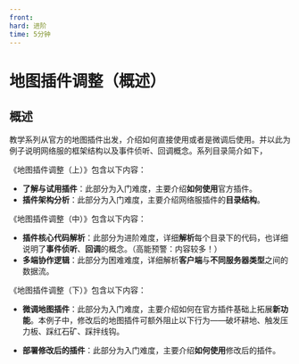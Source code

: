 ```yaml
---
front: 
hard: 进阶
time: 5分钟
---
```


# 地图插件调整（概述）
## 概述

教学系列从官方的地图插件出发，介绍如何直接使用或者是微调后使用。并以此为例子说明网络服的框架结构以及事件侦听、回调概念。系列目录简介如下，

《地图插件调整（上）》包含以下内容：

* **了解与试用插件**：此部分为入门难度，主要介绍**如何使用**官方插件。
* **插件架构分析**：此部分为入门难度，主要介绍网络服插件的**目录结构**。

《地图插件调整（中）》包含以下内容：

* **插件核心代码解析**：此部分为进阶难度，详细**解析**每个目录下的代码，也详细说明了**事件侦听**、**回调**的概念。（高能预警：内容较多！）
* **多端协作逻辑**：此部分为困难难度，详细解析**客户端**与**不同服务器类型**之间的数据流。

《地图插件调整（下）》包含以下内容：

* **微调地图插件**：此部分为入门难度，主要介绍如何在官方插件基础上拓展**新功能**。本例子中，修改后的地图插件可额外阻止以下行为——破坏耕地、触发压力板、踩红石矿、踩拌线钩。

* **部署修改后的插件**：此部分为入门难度，主要介绍**如何使用**修改后的插件。

